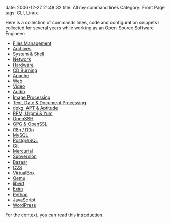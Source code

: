 date: 2006-12-27 21:48:32
title: All my command lines
Category: Front Page
tags: CLI, Linux

Here is a collection of commands lines, code and configuration snippets I collected for several years while working as an Open-Source Software Engineer:

  * [Files Management](http://kevin.deldycke.com/2006/10/file-management-commands/)
  * [Archives](http://kevin.deldycke.com/2006/10/archives-commands/)
  * [System & Shell](http://kevin.deldycke.com/2010/02/system-and-shell-commands/)
  * [Network](http://kevin.deldycke.com/2011/04/network-commands/)
  * [Hardware](http://kevin.deldycke.com/2006/12/hardware-commands/)
  * [CD Burning](http://kevin.deldycke.com/2006/10/cd-burning-commands/)
  * [Apache](http://kevin.deldycke.com/2011/01/apache-commands/)
  * [Web](http://kevin.deldycke.com/2010/03/web-commands/)
  * [Video](http://kevin.deldycke.com/2006/11/video-commands/)
  * [Audio](http://kevin.deldycke.com/2006/11/audio-commands/)
  * [Image Processing](http://kevin.deldycke.com/2006/12/image-processing-commands/)
  * [Text, Date & Document Processing](http://kevin.deldycke.com/2006/12/text-date-document-processing-commands/)
  * [dpkg, APT & Aptitude](http://kevin.deldycke.com/2008/12/dpkg-apt-aptitude-commands/)
  * [RPM, Urpmi & Yum](http://kevin.deldycke.com/2006/11/rpm-urpmi-yum-commands/)
  * [OpenSSH](http://kevin.deldycke.com/2010/03/openssh-commands/)
  * [GPG & OpenSSL](http://kevin.deldycke.com/2011/11/gpg-openssl-commands/)
  * [i18n / l10n](http://kevin.deldycke.com/2006/11/i18n-l10n-commands/)
  * [MySQL](http://kevin.deldycke.com/2010/02/mysql-commands/)
  * [PostgreSQL](http://kevin.deldycke.com/2011/10/postgresql-commands)
  * [Git](http://kevin.deldycke.com/2010/02/git-commands/)
  * [Mercurial](http://kevin.deldycke.com/2010/10/mercurial-commands/)
  * [Subversion](http://kevin.deldycke.com/2010/04/subversion-commands/)
  * [Bazaar](http://kevin.deldycke.com/2011/11/bazaar-commands/)
  * [CVS](http://kevin.deldycke.com/2006/11/cvs-commands/)
  * [VirtualBox](http://kevin.deldycke.com/2012/05/virtualbox-commands/)
  * [Qemu](http://kevin.deldycke.com/2005/06/qemu-commands/)
  * [libvirt](http://kevin.deldycke.com/2013/03/libvirt-commands/)
  * [Exim](http://kevin.deldycke.com/2010/07/exim-commands/)
  * [Python](http://kevin.deldycke.com/2011/01/python-commands/)
  * [JavaScript](http://kevin.deldycke.com/2012/05/javascript-commands/)
  * [WordPress](http://kevin.deldycke.com/2011/12/wordpress-commands/)

For the context, you can read this [introduction](http://kevin.deldycke.com/2006/10/useful-commands-introduction/).
